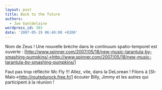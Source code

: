 ```yaml
---
layout: post
title: Back to the future
authors:
  - Joe Gantdelaine
wordpress_id: 383
date: '2007-05-19 06:40:00 +0200'
---
```

Nom de Zeus ! Une nouvelle brèche dans le continuum spatio-temporel est ouverte :
[http://www.spinner.com/2007/05/18/new-music-tarantula-by-smashing-pumpkins/->http://www.spinner.com/2007/05/18/new-music-tarantula-by-smashing-pumpkins/]

Faut pas trop réfléchir Mc Fly !!! Allez, vite, dans la DeLorean ! Filons à [St-Malo->http://routedurock.free.fr/] écouter Billy, Jimmy et les autres qui participent à la réunion !
